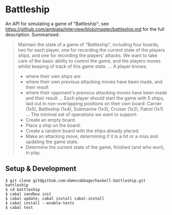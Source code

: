 # Battleship

An API for simulating a game of "Battleship"; see https://github.com/ambiata/interview/blob/master/battleship.md for the full description. Summarised:

> Maintain the state of a game of "Battleship", including four boards, two for each player, one for recording the current state of the players ships, and one for recording the players' attacks. We want to take care of the basic ability to control the game, and the players moves whilst keeping of track of this game state.
> ...
> A player knows:
> * where their own ships are
> * where their own previous attacking moves have been made, and their result
> * where their opponent's previous attacking moves have been made and their result
> ...
> Each player should start the game with 5 ships, laid out in non-overlapping positions on their own board:
> Carrier (1x5), Battleship (1x4), Submarine (1x3), Cruiser (1x2), Patrol (1x1)
> ...
> The minimal set of operations we want to support:
> * Create an empty board.
> * Place a ship on the board.
> * Create a random board with the ships already placed.
> * Make an attacking move, determining if it is a hit or a miss and updating the game state.
> * Determine the current state of the game, finished (and who won), in play.


## Setup & Development

```
$ git clone git@github.com:damncabbage/haskell-battleship.git battleship
$ cd battleship
$ cabal sandbox init
$ cabal update; cabal install cabal-install
$ cabal install --enable-tests
$ cabal test
```
